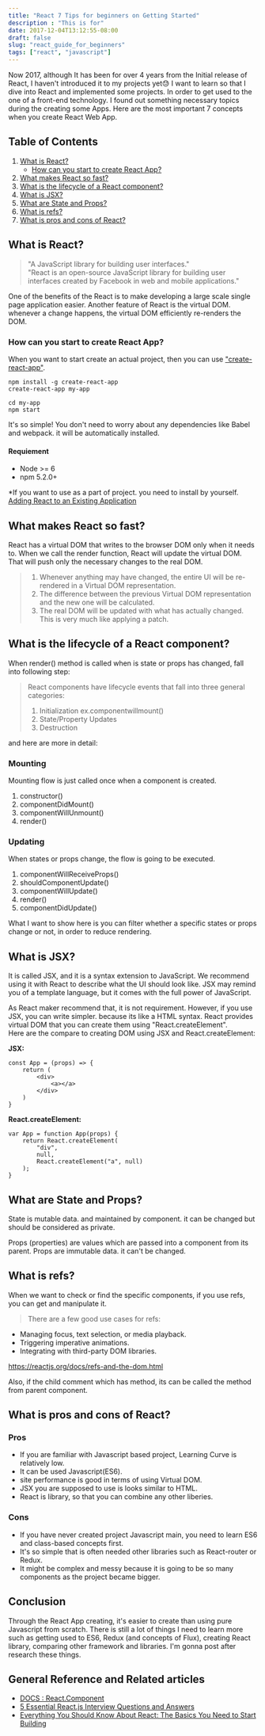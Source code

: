 ```yaml
---
title: "React 7 Tips for beginners on Getting Started"
description : "This is for"
date: 2017-12-04T13:12:55-08:00
draft: false
slug: "react_guide_for_beginners"
tags: ["react", "javascript"]
---
```


Now 2017, although It has been for over 4 years from the Initial release of React, I haven't introduced it to my projects yet😓  I want to learn so that I dive into React and implemented some projects. In order to get used to the one of a front-end technology.
I found out something necessary topics during the creating some Apps. Here are the most important 7 concepts when you create React Web App.

## Table of Contents
1. [What is React?](#what-is-react)
	- [How can you start to create React App?](#how-can-you-start-to-create-react-app)
1. [What makes React so fast?](#what-makes-react-so-fast)
1. [What is the lifecycle of a React component?](#what-is-the-lifecycle-of-a-react-component)
1. [What is JSX?](#what-is-jsx)
1. [What are State and Props?](#what-are-state-and-props)
1. [What is refs?](#what-is-refs)
1. [What is pros and cons of React?](#what-is-pros-and-cons-of-react)

## What is React?
 
> "A JavaScript library for building user interfaces."  
"React is an open-source JavaScript library for building user interfaces created by Facebook in web and mobile applications."

One of the benefits of the React is to make developing a large scale single page application easier.
Another feature of React is the virtual DOM. whenever a change happens, the virtual DOM efficiently re-renders the DOM.

### How can you start to create React App?
When you want to start create an actual project, then you can use ["create-react-app"](https://reactjs.org/docs/installation.html#creating-a-new-application).
```
npm install -g create-react-app
create-react-app my-app

cd my-app
npm start
```

It's so simple! You don't need to worry about any dependencies like Babel and webpack. it will be automatically installed.

#### Requiement
- Node >= 6
- npm 5.2.0+

*If you want to use as a part of project. you need to install by yourself.  
[Adding React to an Existing Application](https://reactjs.org/docs/installation.html#adding-react-to-an-existing-application)

## What makes React so fast? 
React has a virtual DOM that writes to the browser DOM only when it needs to.
When we call the render function, React will update the virtual DOM. That will push only the necessary changes to the real DOM.

> 1. Whenever anything may have changed, the entire UI will be re-rendered in a Virtual DOM representation.
> 2. The difference between the previous Virtual DOM representation and the new one will be calculated.
> 3. The real DOM will be updated with what has actually changed. This is very much like applying a patch.


## What is the lifecycle of a React component?
When render() method is called when is state or props has changed, fall into following step:

> React components have lifecycle events that fall into three general categories:
> 
> 1. Initialization ex.componentwillmount()
> 2. State/Property Updates
> 3. Destruction

and here are more in detail:

### Mounting
Mounting flow is just called once when a component is created.

1. constructor()
2. componentDidMount()
3. componentWillUnmount()
4. render()

### Updating
When states or props change, the flow is going to be executed.

1. componentWillReceiveProps()
2. shouldComponentUpdate()
3. componentWillUpdate()
4. render()
5. componentDidUpdate()

What I want to show here is you can filter whether a specific states or props change or not, in order to reduce rendering.



## What is JSX?
>
It is called JSX, and it is a syntax extension to JavaScript. We recommend using it with React to describe what the UI should look like. JSX may remind you of a template language, but it comes with the full power of JavaScript.

As React maker recommend that, it is not requirement. However, if you use JSX, you can write simpler. because its like a HTML syntax. React provides virtual DOM that you can create them using "React.createElement".   
Here are the compare to creating DOM using JSX and React.createElement:

**JSX:**

	const App = (props) => {
		return (
			<div>
				<a></a>
			</div>
		)
	}

**React.createElement:**

	var App = function App(props) {
		return React.createElement(
			"div", 
			null,
			React.createElement("a", null)
		);
	}




## What are State and Props?
State is mutable data. and maintained by component. it can be changed but should be considered as private.

Props (properties) are values which are passed into a component from its parent. Props are immutable data. it can't be changed.


## What is refs?
When we want to check or find the specific components, if you use refs, you can get and manipulate it.

> There are a few good use cases for refs:
> 
- Managing focus, text selection, or media playback.
- Triggering imperative animations.
- Integrating with third-party DOM libraries.

https://reactjs.org/docs/refs-and-the-dom.html

Also, if the child comment which has method, its can be called the method from parent component.


## What is pros and cons of React?
### Pros
- If you are familiar with Javascript based project, Learning Curve is relatively low.
- It can be used Javascript(ES6).
- site performance is good in terms of using Virtual DOM.
- JSX you are supposed to use is looks similar to HTML.
- React is library, so that you can combine any other liberies.

### Cons
- If you have never created project Javascript main, you need to  learn ES6 and class-based concepts first. 
- It's so simple that is often needed other libraries such as React-router or Redux.
- It might be complex and messy because it is going to be so many components as the project became bigger.



## Conclusion
Through the React App creating, it's easier to create than using pure Javascript from scratch. There is still a lot of things I need to learn more such as getting used to ES6, Redux (and concepts of Flux), creating React library, comparing other framework and libraries. I'm gonna post after research these things.


## General Reference and Related articles
- [DOCS : React.Component](https://reactjs.org/docs/react-component.html)
- [5 Essential React.js Interview Questions and Answers](https://www.codementor.io/blog/5-essential-reactjs-interview-questions-du1084ym1)
- [Everything You Should Know About React: The Basics You Need to Start Building](https://medium.freecodecamp.org/everything-you-need-to-know-about-react-eaedf53238c4)












